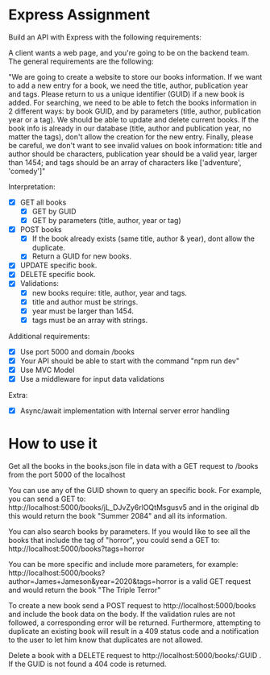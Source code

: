 # Express Assignment

Build an API with Express with the following requirements:

A client wants a web page, and you're going to be on the backend team. The general requirements are the following:

"We are going to create a website to store our books information. If we want to add a new entry for a book, we need the title, author, publication year and tags. Please return to us a unique identifier (GUID) if a new book is added. For searching, we need to be able to fetch the books information in 2 different ways: by book GUID, and by parameters (title, author, publication year or a tag). We should be able to update and delete current books. If the book info is already in our database (title, author and publication year, no matter the tags), don't allow the creation for the new entry. Finally, please be careful, we don't want to see invalid values on book information: title and author should be characters, publication year should be a valid year, larger than 1454; and tags should be an array of characters like ['adventure', 'comedy']"

Interpretation:

- [X] GET all books
  - [X] GET by GUID
  - [X] GET by parameters (title, author, year or tag)
- [X] POST books
  - [X] If the book already exists (same title, author & year), dont allow the duplicate.
  - [X] Return a GUID for new books.
- [X] UPDATE specific book.
- [X] DELETE specific book.
- [X] Validations:
  - [X] new books require: title, author, year and tags.
  - [X] title and author must be strings.
  - [X] year must be larger than 1454.
  - [X] tags must be an array with strings.

Additional requirements:

- [X] Use port 5000 and domain /books
- [X] Your API should be able to start with the command "npm run dev"
- [X] Use MVC Model
- [X] Use a middleware for input data validations

Extra:

- [X] Async/await implementation with Internal server error handling

# How to use it

Get all the books in the books.json file in data with a GET request to /books from the port 5000 of the localhost

You can use any of the GUID shown to query an specific book. For example, you can send a GET to: http://localhost:5000/books/jL_DJvZy6rlOQtMsgusv5 and in the original db this would return the book "Summer 2084" and all its information.

You can also search books by parameters. If you would like to see all the books that include the tag of "horror", you could send a GET to: http://localhost:5000/books?tags=horror

You can be more specific and include more parameters, for example: http://localhost:5000/books?author=James+Jameson&year=2020&tags=horror is a valid GET request and would return the book "The Triple Terror"

To create a new book send a POST request to http://localhost:5000/books and include the book data on the body. If the validation rules are not followed, a corresponding error will be returned. Furthermore, attempting to duplicate an existing book will result in a 409 status code and a notification to the user to let him know that duplicates are not allowed.



Delete a book with a DELETE request to http://localhost:5000/books/:GUID . If the GUID is not found a 404 code is returned.
